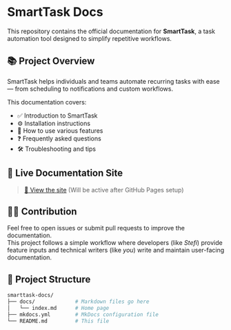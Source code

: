 # SmartTask Docs

This repository contains the official documentation for **SmartTask**, a task automation tool designed to simplify repetitive workflows.

## 📚 Project Overview

SmartTask helps individuals and teams automate recurring tasks with ease — from scheduling to notifications and custom workflows.

This documentation covers:

- ✅ Introduction to SmartTask  
- ⚙️ Installation instructions  
- 🚀 How to use various features  
- ❓ Frequently asked questions  
- 🛠️ Troubleshooting and tips

## 🚀 Live Documentation Site

> [📖 View the site](https://yourusername.github.io/smarttask-docs/) (Will be active after GitHub Pages setup)

## 🧑‍💻 Contribution

Feel free to open issues or submit pull requests to improve the documentation.  
This project follows a simple workflow where developers (like *Stefi*) provide feature inputs and technical writers (like *you*) write and maintain user-facing documentation.

## 📂 Project Structure

```bash
smarttask-docs/
├── docs/             # Markdown files go here
│   └── index.md      # Home page
├── mkdocs.yml        # MkDocs configuration file
└── README.md         # This file
